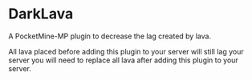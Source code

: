 # DarkLava
A PocketMine-MP plugin to decrease the lag created by lava.

All lava placed before adding this plugin to your server will still lag your server you will need to replace all lava after adding this plugin to your server.
